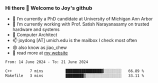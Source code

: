 ### Hi there 👋 Welcome to Joy's github

- 🔭 I’m currently a PhD candidate at University of Michigan Ann Arbor
- 🌱 I’m currently working with Prof. Satish Narayanasamy on trusted hardware and systems
- 👯 Computer Architect
- 📫 joydong [AT] umich.edu is the mailbox I check most often
- 😄 also know as jiao_chew
- 💬 read more at [my website](https://joydddd.github.io/)
<!--START_SECTION:waka-->

```txt
From: 14 June 2024 - To: 21 June 2024

C++        7 mins          ████████████████▓░░░░░░░░   66.89 %
Makefile   3 mins          ████████▒░░░░░░░░░░░░░░░░   33.11 %
```

<!--END_SECTION:waka-->
